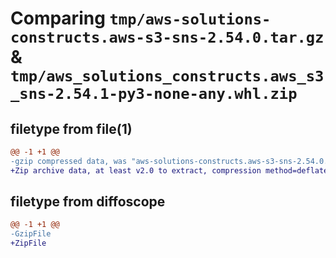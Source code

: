 # Comparing `tmp/aws-solutions-constructs.aws-s3-sns-2.54.0.tar.gz` & `tmp/aws_solutions_constructs.aws_s3_sns-2.54.1-py3-none-any.whl.zip`

## filetype from file(1)

```diff
@@ -1 +1 @@
-gzip compressed data, was "aws-solutions-constructs.aws-s3-sns-2.54.0.tar", last modified: Thu Feb 29 18:23:23 2024, max compression
+Zip archive data, at least v2.0 to extract, compression method=deflate
```

## filetype from diffoscope

```diff
@@ -1 +1 @@
-GzipFile
+ZipFile
```


